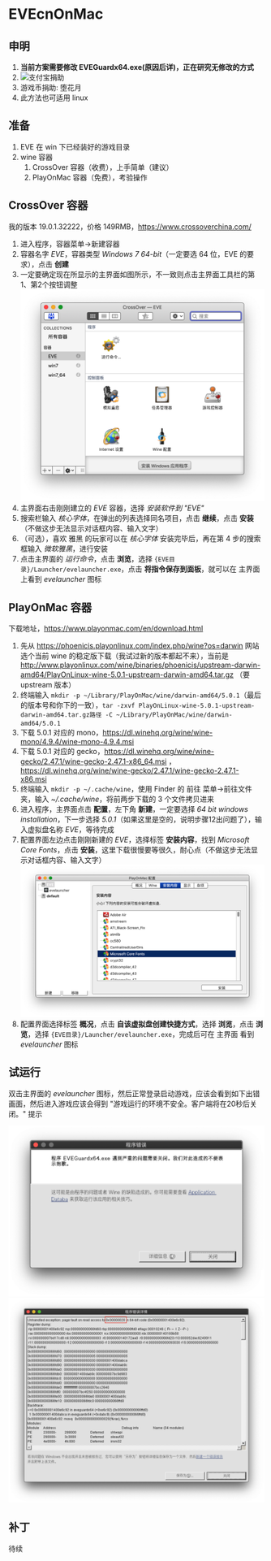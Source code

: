 # EVEcnOnMac

## 申明
1. **当前方案需要修改 EVEGuardx64.exe(原因后详)，正在研究无修改的方式**
2. ![支付宝捐助](https://github.com/kkHAIKE/fake115/blob/master/qrcode.png)
3. 游戏币捐助: 堕花月
4. 此方法也可适用 linux

## 准备
1. EVE 在 win 下已经装好的游戏目录
2. wine 容器
    1. CrossOver 容器（收费），上手简单（建议）
    2. PlayOnMac 容器（免费），考验操作

## CrossOver 容器
我的版本 19.0.1.32222，价格 149RMB，https://www.crossoverchina.com/

1. 进入程序，容器菜单->新建容器
2. 容器名字 *EVE*，容器类型 *Windows 7 64-bit*（一定要选 64 位，EVE 的要求），点击 **创建**
3. 一定要确定现在所显示的主界面如图所示，不一致则点击主界面工具栏的第1、第2个按钮调整
    ![CrossOver](https://github.com/kkHAIKE/EVEcnOnMac/raw/master/CrossOver.png)
4. 主界面右击刚刚建立的 *EVE* 容器，选择 *安装软件到 "EVE"*
5. 搜索栏输入 *核心字体*，在弹出的列表选择同名项目，点击 **继续**，点击 **安装**（不做这步无法显示对话框内容、输入文字）
6. （可选），喜欢 雅黑 的玩家可以在 *核心字体* 安装完毕后，再在第 4 步的搜索框输入 *微软雅黑*，进行安装
7. 点击主界面的 *运行命令*，点击 **浏览**，选择 `{EVE目录}/Launcher/evelauncher.exe`，点击 **将指令保存到面板**，就可以在 主界面 上看到 *evelauncher* 图标

## PlayOnMac 容器
下载地址，https://www.playonmac.com/en/download.html

1. 先从 https://phoenicis.playonlinux.com/index.php/wine?os=darwin 网站选个当前 wine 的稳定版下载（我试过新的版本都起不来），当前是 http://www.playonlinux.com/wine/binaries/phoenicis/upstream-darwin-amd64/PlayOnLinux-wine-5.0.1-upstream-darwin-amd64.tar.gz （要 upstream 版本）
2. 终端输入 `mkdir -p ~/Library/PlayOnMac/wine/darwin-amd64/5.0.1`（最后的版本号和你下的一致），`tar -zxvf PlayOnLinux-wine-5.0.1-upstream-darwin-amd64.tar.gz路径 -C ~/Library/PlayOnMac/wine/darwin-amd64/5.0.1`
3. 下载 5.0.1 对应的 mono，https://dl.winehq.org/wine/wine-mono/4.9.4/wine-mono-4.9.4.msi
4. 下载 5.0.1 对应的 gecko，https://dl.winehq.org/wine/wine-gecko/2.47.1/wine-gecko-2.47.1-x86_64.msi ，https://dl.winehq.org/wine/wine-gecko/2.47.1/wine-gecko-2.47.1-x86.msi
5. 终端输入 `mkdir -p ~/.cache/wine`，使用 Finder 的 前往 菜单->前往文件夹，输入 *~/.cache/wine*，将前两步下载的 3 个文件拷贝进来
6. 进入程序，主界面点击 **配置**，左下角 **新建**，一定要选择 *64 bit windows installation*，下一步选择 *5.0.1*（如果这里是空的，说明步骤12出问题了），输入虚拟盘名称 *EVE*，等待完成
7. 配置界面左边点击刚刚新建的 *EVE*，选择标签 **安装内容**，找到 *Microsoft Core Fonts*，点击 **安装**，这里下载很慢要等很久，耐心点（不做这步无法显示对话框内容、输入文字）
    ![PlayOnMac](https://github.com/kkHAIKE/EVEcnOnMac/raw/master/PlayOnMac.png)
8. 配置界面选择标签 **概况**，点击 **自该虚拟盘创建快捷方式**，选择 **浏览**，点击 **浏览**，选择 `{EVE目录}/Launcher/evelauncher.exe`，完成后可在 主界面 看到 *evelauncher* 图标

## 试运行
双击主界面的 *evelauncher* 图标，然后正常登录启动游戏，应该会看到如下出错画面，然后进入游戏应该会得到 "游戏运行的环境不安全。客户端将在20秒后关闭。" 提示

![错误](https://github.com/kkHAIKE/EVEcnOnMac/raw/master/错误.png)
![错误详情](https://github.com/kkHAIKE/EVEcnOnMac/raw/master/错误详情.png)

## 补丁
待续